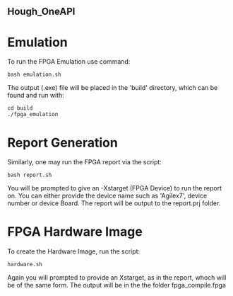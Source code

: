 ## Hough\_OneAPI

# Emulation

To run the FPGA Emulation use command:

```
bash emulation.sh 
```

The output (.exe) file will be placed in the 'build' directory, which can be found and run with:

```
cd build
./fpga_emulation
```

# Report Generation


Similarly, one may run the FPGA report via the script:

```
bash report.sh 
``` 

You will be prompted to give an -Xstarget (FPGA Device) to run the report on. You can either provide the device name such as 'Agilex7', device number or device Board. The report will be output to the report.prj folder. 

# FPGA Hardware Image
To create the Hardware Image, run the script:

```
hardware.sh
``` 

Again you will prompted to provide an Xstarget, as in the report, whoch will be of the same form. The output will be in the the folder fpga\_compile.fpga
